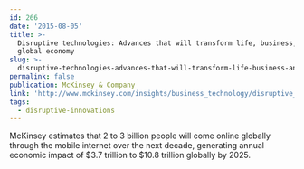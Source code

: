 ```yaml
---
id: 266
date: '2015-08-05'
title: >-
  Disruptive technologies: Advances that will transform life, business, and the
  global economy
slug: >-
  disruptive-technologies-advances-that-will-transform-life-business-and-the-global-economy
permalink: false
publication: McKinsey & Company
link: 'http://www.mckinsey.com/insights/business_technology/disruptive_technologies'
tags:
  - disruptive-innovations
---
```

McKinsey estimates that 2 to 3 billion people will come online globally through the mobile internet over the next decade, generating annual economic impact of $3.7 trillion to $10.8 trillion globally by 2025.
